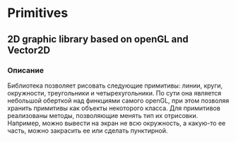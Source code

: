 # Primitives 
2D graphic library based on openGL and Vector2D
-------
### Описание ###
Библиотека позволяет рисовать следующие примитивы: линии, круги, окружности, треугольники и четырехугольники. По сути она является небольшой оберткой над финкциями самого openGL, при этом позволяя хранить примитивы как объекты некоторого класса. Для примитивов реализованы методы, позволяющие менять тип их отрисовки. Например, можно вывести на экран не всю окружность, а какую-то ее часть, можно закрасить ее или сделать пунктирной. 
